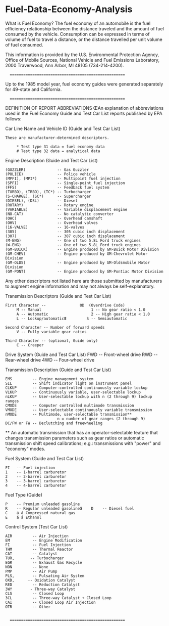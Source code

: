 # Fuel-Data-Economy-Analysis


What is Fuel Economy?
The fuel economy of an automobile is the fuel efficiency relationship between the distance traveled and the amount of fuel consumed by the vehicle. Consumption can be expressed in terms of volume of fuel to travel a distance, or the distance travelled per unit volume of fuel consumed.

This information is provided by the U.S. Environmental Protection Agency,
Office of Mobile Sources, National Vehicle and Fuel Emissions Laboratory,
2000 Traverwood, Ann Arbor, MI 48105 (734-214-4200).

      ===================================================

Up to the 1985 model year, fuel economy guides were generated
separately for 49-state and California. 


      ===================================================


DEFINITION OF REPORT ABBREVIATIONS
ŒAn explanation of abbreviations used in the Fuel Economy Guide 
and Test Car List reports published by EPA follows:


Car Line Name and Vehicle ID (Guide and Test Car List)

    These are manufacturer-determined descriptors.

         * Test type 31 data = fuel economy data
         # Test type 32 data = analytical data

Engine Description (Guide and Test Car List)

    (GUZZLER)              -- Gas Guzzler
    (POLICE)               -- Police vehicle
    (MPFI), (MPI*)         -- Multipoint fuel injection
    (SPFI)                 -- Single-point fuel injection
    (FFS)                  -- Feedback fuel system
    (TURBO), (TRBO), (TC*) -- Turbocharger
    (S-CHARGE), (SC*)      -- Supercharger
    (DIESEL), (DSL)        -- Diesel
    (ROTARY)               -- Rotary engine
    (VARIABLE)             -- Variable displacement engine
    (NO-CAT)               -- No catalytic converter
    (OHC)                  -- Overhead camshaft
    (OHV)                  -- Overhead valves
    (16-VALVE)             -- 16-valves
    (305)                  -- 305 cubic inch displacement
    (307)                  -- 307 cubic inch displacement
    (M-ENG)                -- One of two 5.8L Ford truck engines
    (W-ENG)                -- One of two 5.8L Ford truck engines
    (GM-BUICK)             -- Engine produced by GM-Buick Motor Division
    (GM-CHEV)              -- Engine produced by GM-Chevrolet Motor Division
    (GM-OLDS)              -- Engine produced by GM-Oldsmobile Motor Division
    (GM-PONT)              -- Engine produced by GM-Pontiac Motor Division

Any other descriptors not listed here are those submitted by manufacturers to
augment engine information and may not always be self-explanatory.

Transmission Descriptors  (Guide and Test Car List)

    First Character --               OD  (Overdrive Code)
         M -- Manual                      1 -- No gear ratio < 1.0
         A -- Automatic                   2 -- High gear ratio < 1.0
         L -- Lockup/automaticŒ         S -- Semiautomatic

    Second Character -- Number of forward speeds
         V -- Fully variable gear ratios

    Third Character -- (optional, Guide only)
         C -- Creeper

Drive System (Guide and Test Car List)    FWD -- Front-wheel drive
                                          RWD -- Rear-wheel drive
                                          4WD -- Four-wheel drive




Transmission Description (Guide and Test Car List)

    EMS         -- Engine management system
    SIL         -- Shift indicator light on instrument panel
    CLKUP       -- Computer-controlled continuously variable lockup
    VLKUP       -- Continuously variable, user-selectable lockup
    nLKUP       -- User-selectable lockup with n (2 through 9) lockup ranges
    CMODE       -- Computer controlled multimode transmission
    VMODE       -- User-selectable continuously variable transmission
    nMODE       -- Multimode, user-selectable transmission**
                           n = number of gear ranges (2 through 9)
    DC/FW or FW -- Declutching and freewheeling

** An automatic transmission that has an operator-selectable feature that 
changes
   transmission parameters such as gear ratios or automatic transmission shift
   speed calibrations; e.g.: transmissions with "power" and "economy" modes.

Fuel System (Guide and Test Car List)

    FI   -- Fuel injection
    1    -- 1-barrel carburetor
    2    -- 2-barrel carburetor
    3    -- 3-barrel carburetor
    4    -- 4-barrel carburetor

Fuel Type (Guide)

    P    -- Premium unleaded gasoline
    R    -- Regular unleaded gasolineŒ    D    -- Diesel fuel
    C    á á Compressed natural gas
    E    á á Ethanol

Control System (Test Car List)

    AIR         -- Air Injection
    EM          -- Engine Modification
    FI          -- Fuel Injection
    THM         -- Thermal Reactor
    CAT         -- Catalyst
    TUR,       -- Turbocharger
    EGR         -- Exhaust Gas Recycle
    NON         -- None
    PMP         -- Air Pump
    PLS,        -- Pulsating Air System
    OXD,      -- Oxidation Catalyst
    RED         -- Reduction Catalyst
    3WY        - Three-way Catalyst
    CLS         -- Closed Loop
    3CL         -- Three-way Catalyst + Closed Loop
    CAI         -- Closed Loop Air Injection
    OTR         -- Other


      ===================================================
